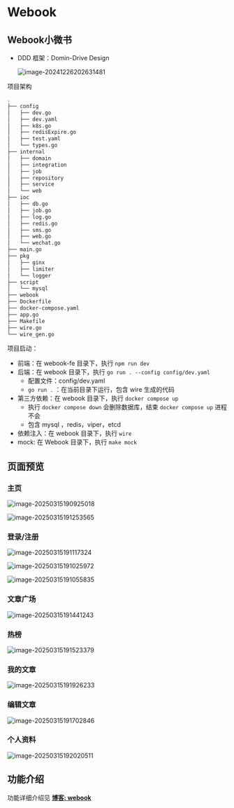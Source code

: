 # Webook

## Webook小微书

- DDD 框架：Domin-Drive Design

    ![image-20241226202631481](./img/image-20241226202631481.png)

项目架构

```bash
.
├── config
│   ├── dev.go
│   ├── dev.yaml
│   ├── k8s.go
│   ├── redisExpire.go
│   ├── test.yaml
│   └── types.go
├── internal
│   ├── domain
│   ├── integration
│   ├── job
│   ├── repository
│   ├── service
│   └── web
├── ioc
│   ├── db.go
│   ├── job.go
│   ├── log.go
│   ├── redis.go
│   ├── sms.go
│   ├── web.go
│   └── wechat.go
├── main.go
├── pkg
│   ├── ginx
│   ├── limiter
│   └── logger
├── script
│   └── mysql
├── webook
├── Dockerfile
├── docker-compose.yaml
├── app.go
├── Makefile
├── wire.go
└── wire_gen.go
```

项目启动：
- 前端：在 webook-fe 目录下，执行 `npm run dev`
- 后端：在 webook 目录下，执行 `go run . --config config/dev.yaml`
  - 配置文件：config/dev.yaml
  - `go run .` ：在当前目录下运行，包含 wire 生成的代码
- 第三方依赖：在 webook 目录下，执行 `docker compose up`
  - 执行 `docker compose down` 会删除数据库，结束 `docker compose up` 进程不会
  - 包含 mysql ，redis，viper，etcd
- 依赖注入：在 webook 目录下，执行 `wire`
- mock: 在 Webook 目录下，执行 `make mock`



## 页面预览

### 主页

![image-20250315190925018](./img/image-20250315190925018.png)

![image-20250315191253565](./img/image-20250315191253565.png)

### 登录/注册

![image-20250315191117324](./img/image-20250315191117324.png)

![image-20250315191025972](./img/image-20250315191025972.png)

![image-20250315191055835](./img/image-20250315191055835.png)

### 文章广场

![image-20250315191441243](./img/image-20250315191441243.png)

### 热榜

![image-20250315191523379](./img/image-20250315191523379.png)

### 我的文章

![image-20250315191926233](./img/image-20250315191926233.png)

### 编辑文章

![image-20250315191702846](./img/image-20250315191702846.png)

### 个人资料

![image-20250315192020511](./img/image-20250315192020511.png)

## 功能介绍

功能详细介绍见 **[博客: webook](https://docs.selfknow.cn/projects/golang/webook/)**